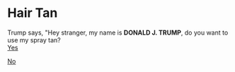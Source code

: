 # Hair Tan

Trump says, "Hey stranger, my name is **DONALD J. TRUMP**, do you want to use my spray tan?  
[Yes](../second/yes.md) 

[No](../second/no.md)  